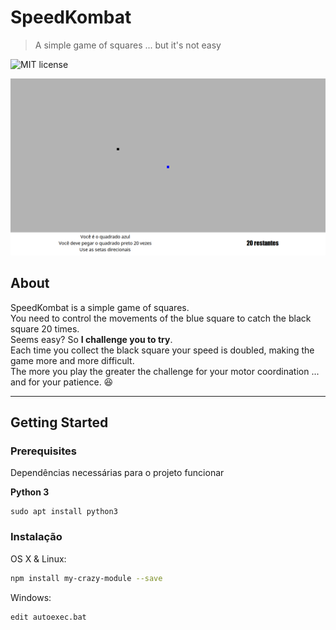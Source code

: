 # SpeedKombat

> A simple game of squares ... but it's not easy

![MIT license](https://img.shields.io/badge/License-MIT-blue.svg)

![printscreen](https://github.com/EricMGS/SpeedKombat/blob/master/image.png)  

## About
SpeedKombat is a simple game of squares.   
You need to control the movements of the blue square to catch the black square 20 times.  
Seems easy? So **I challenge you to try**.  
Each time you collect the black square your speed is doubled, making the game more and more difficult.  
The more you play the greater the challenge for your motor coordination ... and for your patience. :laughing:     

---  

## Getting Started

### Prerequisites

Dependências necessárias para o projeto funcionar  

**Python 3**  
```
sudo apt install python3
```

### Instalação

OS X & Linux:

```sh
npm install my-crazy-module --save
```

Windows:

```sh
edit autoexec.bat
```
